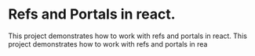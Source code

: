 # Refs and Portals in react.

This project demonstrates how to work with refs and portals in react.
This project demonstrates how to work with refs and portals in rea
